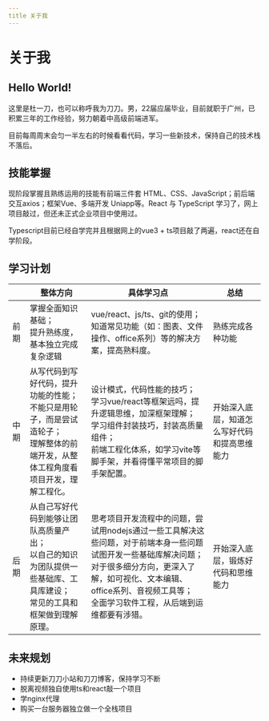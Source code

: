 ```yaml
---
title 关于我
---
```

# 关于我
## Hello World!

这里是杜一刀，也可以称呼我为刀刀。男，22届应届毕业，目前就职于广州，已积累三年的工作经验，努力朝着中高级前端进军。

目前每周周末会匀一半左右的时候看看代码，学习一些新技术，保持自己的技术栈不落后。

## 技能掌握
现阶段掌握且熟练运用的技能有前端三件套 HTML、CSS、JavaScript；前后端交互axios；框架Vue、多端开发 Uniapp等。React 与 TypeScript 学习了，网上项目敲过，但还未正式企业项目中使用过。

Typescript目前已经自学完并且根据网上的vue3 + ts项目敲了两遍，react还在自学阶段。

## 学习计划

|  |整体方向|具体学习点|总结|
|---|-|-|-|
|前期|掌握全面知识基础；<br/>提升熟练度，基本独立完成复杂逻辑|vue/react、js/ts、git的使用；<br/>知道常见功能（如：图表、文件操作、office系列）等的解决方案，提高熟料度。|熟练完成各种功能|
|中期|从写代码到写好代码，提升功能的性能；<br/>不能只是用轮子，而是尝试造轮子；<br/>理解整体的前端开发，从整体工程角度看项目开发，理解工程化。|设计模式，代码性能的技巧；<br/>学习vue/react等框架远吗，提升逻辑思维，加深框架理解；<br/>学习组件封装技巧，封装高质量组件；<br/>前端工程化体系，如学习vite等脚手架，并看得懂平常项目的脚手架配置。|开始深入底层，知道怎么写好代码和提高思维能力|
|后期|从自己写好代码到能够让团队高质量产出；<br/>以自己的知识为团队提供一些基础库、工具库建设；<br/>常见的工具和框架做到理解原理。|思考项目开发流程中的问题，尝试用nodejs通过一些工具解决这些问题，对于前端本身一些问题试图开发一些基础库解决问题；<br/>对于很多细分方向，更深入了解，如可视化、文本编辑、office系列、音视频工具等；<br/>全面学习软件工程，从后端到运维都要有涉猎。|开始深入底层，锻炼好代码和思维能力|

## 未来规划
- 持续更新刀刀小站和刀刀博客，保持学习不断
- 脱离视频独自使用ts和react敲一个项目
- 学nginx代理
- 购买一台服务器独立做一个全栈项目
